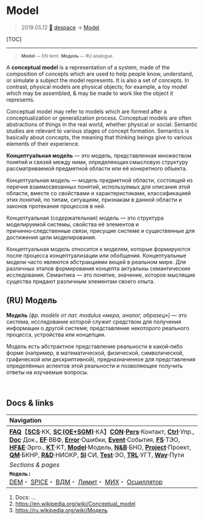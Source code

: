 # Model
> 2019.05.12 [🚀](../index/index.md) [despace](index.md) → [Model](model.md)

[TOC]

---

> <small>**Model** — EN term. **Модель** — RU analogue.</small>

A **conceptual model** is a representation of a system, made of the composition of concepts which are used to help people know, understand, or simulate a subject the model represents. It is also a set of concepts. In contrast, physical models are physical objects; for example, a toy model which may be assembled, & may be made to work like the object it represents.

Conceptual model may refer to models which are formed after a conceptualization or generalization process. Conceptual models are often abstractions of things in the real world, whether physical or social. Semantic studies are relevant to various stages of concept formation. Semantics is basically about concepts, the meaning that thinking beings give to various elements of their experience.

**Концептуа́льная моде́ль** — это модель, представленная множеством понятий и связей между ними, определяющих смысловую структуру рассматриваемой предметной области или её конкретного объекта.

Концептуальная модель — модель предметной области, состоящей из перечня взаимосвязанных понятий, используемых для описания этой области, вместе со свойствами и характеристиками, классификацией этих понятий, по типам, ситуациям, признакам в данной области и законов протекания процессов в ней.

Концептуальная (содержательная) модель — это структура моделируемой системы, свойства её элементов и причинно‑следственные связи, присущие системе и существенные для достижения цели моделирования.

Концептуальная модель относится к моделям, которые формируются после процесса концептуализации или обобщения. Концептуальные модели часто являются абстракциями вещей в реальном мире. Для различных этапов формирования концепта актуальны семантические исследования. Семантика — это понятие, значение, которое мыслящие существа придают различным элементам своего опыта.



## (RU) Модель

**Моде́ль** *(фр. modèle от лат. modulus «мера, аналог, образец»)* — это система, исследование которой служит средством для получения информации о другой системе; представление некоторого реального процесса, устройства или концепции.

Модель есть абстрактное представление реальности в какой‑либо форме (например, в математической, физической, символической, графической или дескриптивной), предназначенное для представления определённых аспектов этой реальности и позволяющее получить ответы на изучаемые вопросы.



<p style="page-break-after:always"> </p>

## Docs & links
|Navigation|
|:--|
|**[FAQ](faq.md)**【**[SCS](scs.md)**·КК, **[SC (OE+SGM)](sc.md)**·КА】**[CON](contact.md)·[Pers](person.md)**·Контакт, **[Ctrl](control.md)**·Упр., **[Doc](doc.md)**·Док., **[EF](ef.md)**·ВВФ, **[Error](error.md)**·Ошибки, **[Event](event.md)**·События, **[FS](fs.md)**·ТЭО, **[HF&E](hfe.md)**·Эрго., **[KT](kt.md)**·КТ, **[Model](model.md)**·Модель, **[N&B](nnb.md)**·БНО, **[Project](project.md)**·Проект, **[QM](qm.md)**·БКНР, **[R&D](rnd.md)**·НИОКР, **[SI](si.md)**·СИ, **[Test](test.md)**·ЭО, **[TRL](trl.md)**·УГТ, **[Way](way.md)**·Пути|
|*Sections & pages*|
|**`Модель:`**<br> [DEM](digital_elev_model.md)・ [SPICE](spice.md)・ [ВДМ](vd_model.md)・ [Лимит](limit.md)・ [МИХ](mic.md)・ [Осциллятор](oscillator.md)|

   1. Docs: …
   1. <https://en.wikipedia.org/wiki/Conceptual_model>
   1. <https://ru.wikipedia.org/wiki/Модель>
